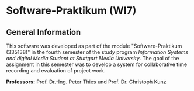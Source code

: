 # Software-Praktikum (WI7)

## General Information

This software was developed as part of the module "Software-Praktikum (335138)" in the fourth semester of the study program
<i>Information Systems and digital Media Student at Stuttgart Media University</i>.
The goal of the assignment in this semester was to develop a system for collaborative time recording and evaluation of project work.

<b>Professors:</b> Prof. Dr.-Ing. Peter Thies und Prof. Dr. Christoph Kunz <br>
